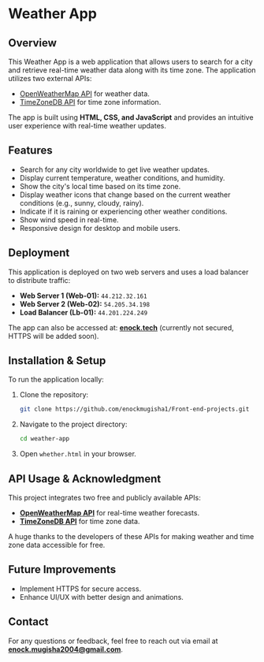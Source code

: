 # Weather App

## Overview
This Weather App is a web application that allows users to search for a city and retrieve real-time weather data along with its time zone. The application utilizes two external APIs:

- [OpenWeatherMap API](https://openweathermap.org/api) for weather data.
- [TimeZoneDB API](https://timezonedb.com/api) for time zone information.

The app is built using **HTML, CSS, and JavaScript** and provides an intuitive user experience with real-time weather updates.

## Features
- Search for any city worldwide to get live weather updates.
- Display current temperature, weather conditions, and humidity.
- Show the city's local time based on its time zone.
- Display weather icons that change based on the current weather conditions (e.g., sunny, cloudy, rainy).
- Indicate if it is raining or experiencing other weather conditions.
- Show wind speed in real-time.
- Responsive design for desktop and mobile users.

## Deployment
This application is deployed on two web servers and uses a load balancer to distribute traffic:

- **Web Server 1 (Web-01):** `44.212.32.161`
- **Web Server 2 (Web-02):** `54.205.34.198`
- **Load Balancer (Lb-01):** `44.201.224.249`

The app can also be accessed at: **[enock.tech](http://enock.tech)** (currently not secured, HTTPS will be added soon).

## Installation & Setup
To run the application locally:

1. Clone the repository:
   ```sh
   git clone https://github.com/enockmugisha1/Front-end-projects.git
   ```
2. Navigate to the project directory:
   ```sh
   cd weather-app
   ```
3. Open `whether.html` in your browser.

## API Usage & Acknowledgment
This project integrates two free and publicly available APIs:
- **[OpenWeatherMap API](https://openweathermap.org/api)** for real-time weather forecasts.
- **[TimeZoneDB API](https://timezonedb.com/api)** for time zone data.

A huge thanks to the developers of these APIs for making weather and time zone data accessible for free.

## Future Improvements
- Implement HTTPS for secure access.
- Enhance UI/UX with better design and animations.

## Contact
For any questions or feedback, feel free to reach out via email at **enock.mugisha2004@gmail.com**.
